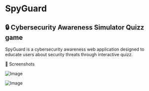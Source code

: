 # SpyGuard

## 🔒 Cybersecurity Awareness Simulator Quizz game

SpyGuard is a cybersecurity awareness web application designed to educate users about security threats through interactive quizz.

📸 Screenshots

![Image](https://github.com/user-attachments/assets/8e1665d1-f074-47ab-b000-13f078c83749)

![Image](https://github.com/user-attachments/assets/806f5b02-65b5-4e1b-bd4d-d166aab52553)
